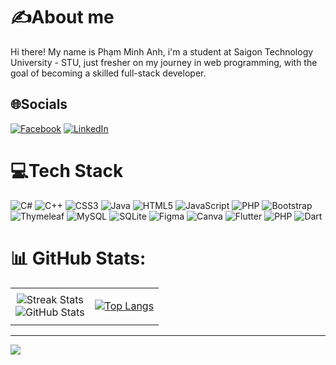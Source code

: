 # ✍️About me
Hi there! My name is Phạm Minh Anh, i'm a student at Saigon Technology University - STU, just fresher on my journey in web programming, with the goal of becoming a skilled full-stack developer.

## 🌐Socials
[![Facebook](https://img.shields.io/badge/Facebook-%231877F2.svg?logo=Facebook&logoColor=white)](https://www.facebook.com/pmanh116) [![LinkedIn](https://img.shields.io/badge/LinkedIn-%230077B5.svg?logo=linkedin&logoColor=white)](https://www.linkedin.com/in/phamminhanh1106/) 

# 💻Tech Stack
![C#](https://img.shields.io/badge/c%23-%23239120.svg?style=flat-square&logo=c-sharp&logoColor=white) ![C++](https://img.shields.io/badge/C%2B%2B-00599C?style=for-the-badge&logo=c%2B%2B&logoColor=white) ![CSS3](https://img.shields.io/badge/css3-%231572B6.svg?style=flat-square&logo=css3&logoColor=white) ![Java](https://img.shields.io/badge/Java-ED8B00?style=for-the-badge&logo=openjdk&logoColor=white) ![HTML5](https://img.shields.io/badge/html5-%23E34F26.svg?style=flat-square&logo=html5&logoColor=white) ![JavaScript](https://img.shields.io/badge/javascript-%23323330.svg?style=flat-square&logo=javascript&logoColor=%23F7DF1E) ![PHP](https://img.shields.io/badge/php-%23777BB4.svg?style=flat-square&logo=php&logoColor=white) ![Bootstrap](https://img.shields.io/badge/bootstrap-%23563D7C.svg?style=flat-square&logo=bootstrap&logoColor=white) ![Thymeleaf](https://img.shields.io/badge/Thymeleaf-%23005C0F.svg?style=flat-square&logo=Thymeleaf&logoColor=white) ![MySQL](https://img.shields.io/badge/mysql-%2300f.svg?style=flat-square&logo=mysql&logoColor=white) ![SQLite](https://img.shields.io/badge/sqlite-%2307405e.svg?style=flat-square&logo=sqlite&logoColor=white) 	![Figma](https://img.shields.io/badge/figma-%23F24E1E.svg?style=flat-square&logo=figma&logoColor=white) ![Canva](https://img.shields.io/badge/Canva-%2300C4CC.svg?style=flat-square&logo=Canva&logoColor=white) ![Flutter](https://img.shields.io/badge/Flutter-02569B?style=for-the-badge&logo=flutter&logoColor=white)  ![PHP](https://img.shields.io/badge/PHP-777BB4?style=for-the-badge&logo=php&logoColor=white)  ![Dart](https://img.shields.io/badge/Dart-0175C2?style=for-the-badge&logo=dart&logoColor=white)
# 📊 GitHub Stats:
<table>
  <tr colspan="2" align="center">
    <td center>
      <img src="https://github-readme-streak-stats.herokuapp.com/?user=PhamMinhAnh1106&theme=dracula&hide_border=false" alt="Streak Stats" /><br/>
      <img src="https://github-readme-stats.vercel.app/api?username=PhamMinhAnh1106&show_icons=true&theme=dracula" alt="GitHub Stats" />
    </td>
    <td >

[![Top Langs](https://github-readme-stats.vercel.app/api/top-langs/?username=PhamMinhAnh1106&layout=pie)](https://github.com/PhamMinhAnh1106/PhamMinhAnh1106)
</td>
  </tr>
 
</table>

---

[![](https://visitcount.itsvg.in/api?id=PhamMinhAnh1106&icon=0&color=0)](https://visitcount.itsvg.in)




